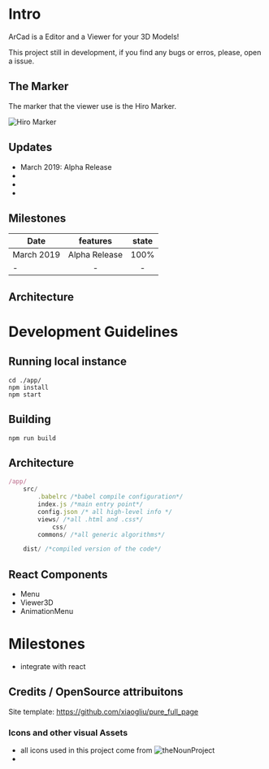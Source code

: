 # Intro
ArCad is a Editor and a Viewer for your 3D Models!

This project still in development, if you find any bugs or erros, please, open a issue.

## The Marker

The marker that the viewer use is the Hiro Marker.

![Hiro Marker](https://jeromeetienne.github.io/AR.js/data/images/HIRO.jpg "Hiro Marker")

## Updates
- March 2019: Alpha Release
-  
-
-

## Milestones
| Date       |      features                |  state |
|------------|:----------------------------:|:-----:|
| March 2019 | Alpha Release                |  100% |
| -          | -                |  -    |

## Architecture


# Development Guidelines
## Running local instance
```npm
cd ./app/
npm install 
npm start
```

## Building
```npm
npm run build
```

## Architecture
```js
/app/
    src/
        .babelrc /*babel compile configuration*/
        index.js /*main entry point*/
        config.json /* all high-level info */
        views/ /*all .html and .css*/
            css/
        commons/ /*all generic algorithms*/

    dist/ /*compiled version of the code*/

```

## React Components
* Menu
* Viewer3D
* AnimationMenu

# Milestones
* integrate with react

## Credits / OpenSource attribuitons

Site template: https://github.com/xiaogliu/pure_full_page

### Icons and other visual Assets
- all icons used in this project come from ![theNounProject](https://thenounproject.com)
- 
